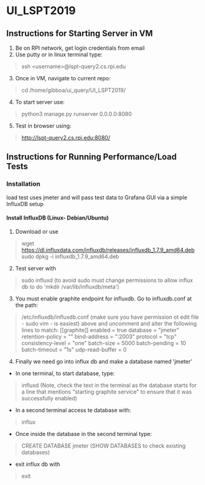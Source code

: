 # UI_LSPT2019   

## Instructions for Starting Server in VM

1. Be on RPI network, get login credentials from email
2. Use putty or in linux terminal type:
> ssh \<username\>@lspt-query2.cs.rpi.edu
3. Once in VM, navigate to current repo: 
> cd /home/gibboa/ui_query/UI_LSPT2019/
4. To start server use:
> python3 manage.py runserver 0.0.0.0:8080
5. Test in browser using: 
> http://lspt-query2.cs.rpi.edu:8080/

## Instructions for Running Performance/Load Tests

### Installation

load test uses jmeter and will pass test data to Grafana GUI via a simple InfluxDB setup

#### Install InfluxDB (Linux- Debian/Ubuntu)

1. Download or use
> wget https://dl.influxdata.com/influxdb/releases/influxdb_1.7.9_amd64.deb
> sudo dpkg -i influxdb_1.7.9_amd64.deb
2. Test server with 
> sudo influxd
(to avoid sudo must change permissions to allow influx db to do 'mkdir /var/lib/influxdb/meta')
3. You must enable graphite endpoint for influxdb. Go to influxdb.conf at the path:
> /etc/influxdb/influxdb.conf
(make sure you have permission ot edit file - sudo vim - is easiest)
above and uncomment and alter the following lines to match:
> [[graphite]]
> enabled = true
> database = "jmeter"
> retention-policy = ""
> bind-address = ":2003"
> protocol = "tcp"
> consistency-level = "one"
> batch-size = 5000
> batch-pending = 10
> batch-timeout = "1s" 
> udp-read-buffer = 0
4. Finally we need go into influx db and make a database named 'jmeter'
* In one terminal, to start database, type:
> influxd 
(Note, check the text in the terminal as the database starts for a line that mentions "starting graphite service" to ensure that it was successfully enabled)
* In a second terminal access te database with:
> influx
* Once inside the database in the second terminal type:
> CREATE DATABASE jmeter
(SHOW DATABASES to check existing databases)
* exit influx db with
> exit

